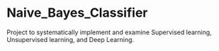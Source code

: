 # Naive_Bayes_Classifier
Project to systematically implement and examine Supervised learning, Unsupervised learning, and Deep Learning.
